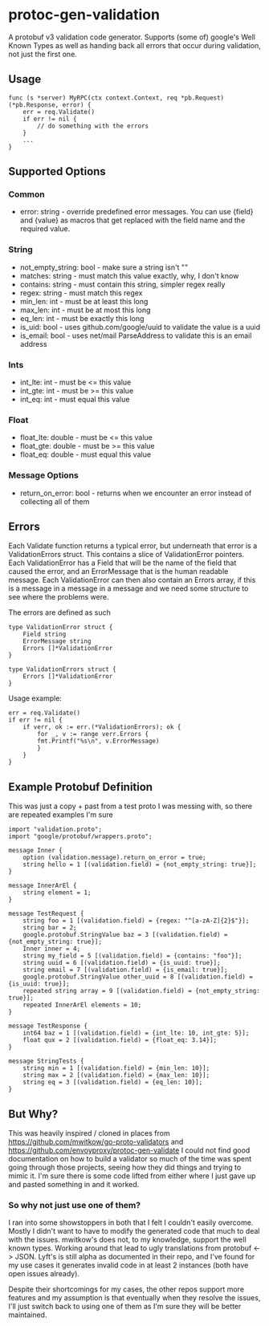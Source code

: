 # protoc-gen-validation

A protobuf v3 validation code generator.  Supports (some of) google's Well Known Types as well as handing back all errors
that occur during validation, not just the first one.

## Usage
```
func (s *server) MyRPC(ctx context.Context, req *pb.Request) (*pb.Response, error) {
    err = req.Validate()
    if err != nil {
        // do something with the errors
    }
    ...
}
```

## Supported Options
### Common
* error: string - override predefined error messages.  You can use {field} and {value} as macros that get replaced with the
field name and the required value.

### String
* not_empty_string: bool - make sure a string isn't ""
* matches: string - must match this value exactly, why, I don't know
* contains: string - must contain this string, simpler regex really
* regex: string - must match this regex
* min_len: int - must be at least this long
* max_len: int - must be at most this long
* eq_len: int - must be exactly this long
* is_uid: bool - uses github.com/google/uuid to validate the value is a uuid
* is_email: bool - uses net/mail ParseAddress to validate this is an email address

### Ints
* int_lte: int - must be <= this value
* int_gte: int - must be >= this value
* int_eq: int - must equal this value

### Float
* float_lte: double - must be <= this value
* float_gte: double - must be >= this value
* float_eq: double - must equal this value

### Message Options
* return_on_error: bool - returns when we encounter an error instead of collecting all of them

## Errors
Each Validate function returns a typical error, but underneath that error is a ValidationErrors struct.  This contains a slice 
of ValidationError pointers.  Each ValidationError has a Field that will be the name of the field that caused the error, and
an ErrorMessage that is the human readable message.  Each ValidationError can then also contain an Errors array, if this is a 
message in a message in a message and we need some structure to see where the problems were.

The errors are defined as such
```
type ValidationError struct {
    Field string
    ErrorMessage string
    Errors []*ValidationError
}

type ValidationErrors struct {
    Errors []*ValidationError
}
```

Usage example:
```
err = req.Validate()
if err != nil {
    if verr, ok := err.(*ValidationErrors); ok {
        for _, v := range verr.Errors {
	    fmt.Printf("%s\n", v.ErrorMessage)
        }
    }
}
```

## Example Protobuf Definition
This was just a copy + past from a test proto I was messing with, so there are repeated examples I'm sure
```
import "validation.proto";
import "google/protobuf/wrappers.proto";

message Inner {
	option (validation.message).return_on_error = true;
	string hello = 1 [(validation.field) = {not_empty_string: true}];
}

message InnerArEl {
	string element = 1;
}

message TestRequest {
	string foo = 1 [(validation.field) = {regex: "^[a-zA-Z]{2}$"}];
	string bar = 2;
	google.protobuf.StringValue baz = 3 [(validation.field) = {not_empty_string: true}];
	Inner inner = 4;
	string my_field = 5 [(validation.field) = {contains: "foo"}];
	string uuid = 6 [(validation.field) = {is_uuid: true}];
	string email = 7 [(validation.field) = {is_email: true}];
	google.protobuf.StringValue other_uuid = 8 [(validation.field) = {is_uuid: true}];
	repeated string array = 9 [(validation.field) = {not_empty_string: true}];
	repeated InnerArEl elements = 10;
}

message TestResponse {
	int64 baz = 1 [(validation.field) = {int_lte: 10, int_gte: 5}];
	float qux = 2 [(validation.field) = {float_eq: 3.14}];
}

message StringTests {
	string min = 1 [(validation.field) = {min_len: 10}];
	string max = 2 [(validation.field) = {max_len: 10}];
	string eq = 3 [(validation.field) = {eq_len: 10}];
}
```

## But Why?
This was heavily inspired / cloned in places from https://github.com/mwitkow/go-proto-validators 
and https://github.com/envoyproxy/protoc-gen-validate I could not find good documentation on how to build a validator so 
much of the time was spent going through those projects, seeing how they did things and trying to mimic it.  I'm sure there
is some code lifted from either where I just gave up and pasted something in and it worked.

### So why not just use one of them?
I ran into some showstoppers in both that I felt I couldn't easily overcome.  Mostly I didn't want to have to modify the
generated code that much to deal with the issues.  mwitkow's does not, to my knowledge, support the well known types.  Working
around that lead to ugly translations from protobuf <-> JSON.  Lyft's is still alpha as documented in their repo, and I've 
found for my use cases it generates invalid code in at least 2 instances (both have open issues already).

Despite their shortcomings for my cases, the other repos support more features and my assumption is that eventually when they
resolve the issues, I'll just switch back to using one of them as I'm sure they will be better maintained.
